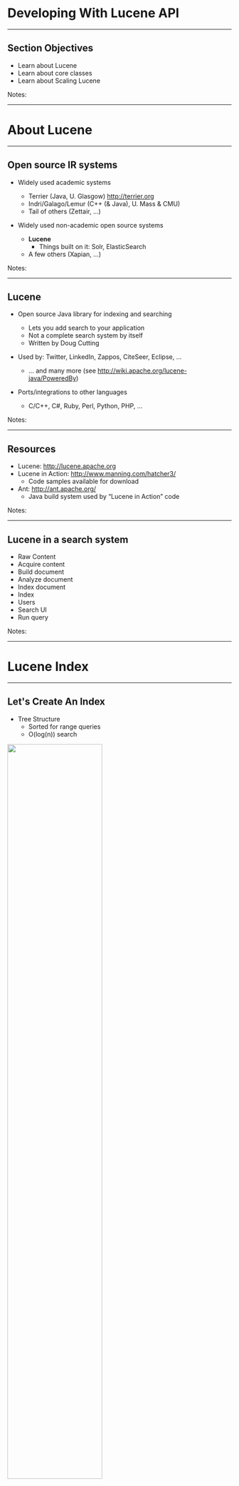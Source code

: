 # Developing With Lucene API
---

## Section Objectives

* Learn about Lucene
* Learn about core classes
* Learn about Scaling Lucene  


Notes:

---

# About Lucene 

---

## Open source IR systems


 * Widely used academic systems

     - Terrier (Java, U. Glasgow) http://terrier.org  
     - Indri/Galago/Lemur (C++ (& Java), U. Mass & CMU)
     - Tail of others (Zettair, …)

 * Widely used non-academic open source systems
     -  **Lucene** 
        * Things built on it: Solr, ElasticSearch
     - A few others (Xapian, …)

Notes: 



---

## Lucene


 * Open source Java library for indexing and searching
     - Lets you add search to your application
     - Not a complete search system by itself
     - Written by Doug Cutting

 * Used by: Twitter, LinkedIn, Zappos, CiteSeer, Eclipse, …
     - … and many more (see http://wiki.apache.org/lucene-java/PoweredBy)
 * Ports/integrations to other languages
     - C/C++, C#, Ruby, Perl, Python, PHP, …

Notes: 



---

## Resources


 * Lucene: http://lucene.apache.org
 * Lucene in Action: http://www.manning.com/hatcher3/
     - Code samples available for download
 * Ant: http://ant.apache.org/
     - Java build system used by “Lucene in Action” code

Notes: 



---

## Lucene in a search system


 * Raw Content
 * Acquire content
 * Build document
 * Analyze document
 * Index document
 * Index
 * Users
 * Search UI
 * Run query

Notes: 


---

# Lucene Index
---

## Let's Create An Index

* Tree Structure
  - Sorted for range queries
  - O(log(n)) search

<img src="../../assets/images/solr/index.png" style="width:65%;"/> <!-- {"left" : 0.76, "top" : 2.63, "height" : 2.81, "width" : 8.73} -->


* But Lucene does not index this way

Notes:

---

## A New Index

* Terms and documents are stored in arrays

<img src="../../assets/images/solr/NewIndex.png" style="width:70%;"/> <!-- {"left" : 0.45, "top" : 2.36, "height" : 3.47, "width" : 9.34} -->

Notes:

---

## Insertions

* Means writing a new segment
* In case of too many segments, merge them
* Merging: concatenate docs, merge terms dictionaries and postings lists (merge sort)


<img src="../../assets/images/solr/insertion.png" style="width:65%;"/> <!-- {"left" : 0.15, "top" : 3.35, "height" : 3.62, "width" : 9.95} -->

Notes:

---

## Insertion, contd


<img src="../../assets/images/solr/insertion2.png" style="width:70%;"/> <!-- {"left" : 0.32, "top" : 2.22, "height" : 3.52, "width" : 9.61} -->
Notes:

---

## Deletion

* Means a bit off
* Ignore deleted documents when searching and merging 
* Merge policies favor segments with many deletions

<img src="../../assets/images/solr/3rd-party/deletion.png" style="width:70%;"/> <!-- {"left" : 0.18, "top" : 3.32, "height" : 2.61, "width" : 9.89} -->


Notes:

---

## Pros And Cons

* Pros:
  - Segments never modified
    - Properly used cache by file system
    - Lock-free
  - Terms are de-duplicated
    - Leads to save more space for high-frequency terms
  - An ord identifies docs uniquely
    - Good for cross-API comm.
    - Several indexes in a single query can be used 
  - An ord identifies terms uniquely
    - Sorting: compare longs, not strings
    - Faceting

---

## Pros and Cons (contd)

* Cons:
  - When updating, a new segment is written
    - Better to update in bulk not single
    - They are written sequentially
Notes:

---

## Example of adding document

* `addDoc()`: Adds documents to the index

```java
private static void addDoc(IndexWriter w, String title, String isbn) throws
IOException{
  Document doc = new Document();
  doc.add(new TextField("title",title,Field.Store.YES));
  doc.add(new StringField("isbn",isbn,Field.Store.YES));
  w.addDocument(doc);
}
```
<!-- {"left" : 0, "top" : 1.84, "height" : 1.8, "width" : 10.25} -->





---

## Core indexing classes


 * `IndexWriter`
     - Central component that allows you to create a new index, open an existing one, and add, remove, or update documents in an index
     - Built on an `IndexWriterConfig` and a `Directory`
 * `Directory`
     - Abstract class that represents the location of an index
 * `Analyzer`
     - Extracts tokens from a text stream

Notes: 



---

## Creating an IndexWriter

```java
import org.apache.lucene.analysis.Analyzer 
import org.apache.lucene.index.IndexWriter 
import org.apache.lucene.index.IndexWriterConfig 
import org.apache.lucene.store.Directory 

private IndexWriter writer;

public Indexer(String dir) throws IOException {
  Directory indexDir = FSDirectory.open(new File(dir));
  Analyzer analyzer = new StandardAnalyzer ();
  IndexWriterConfig cfg = new IndexWriterConfig(analyzer);
  cfg.setOpenMode(OpenMode.CREATE);
  writer = new IndexWriter (indexDir, cfg)
}
```
<!-- {"left" : 0, "top" : 1.44, "height" : 3.9, "width" : 10.25} -->

Notes: 



---

## Core indexing classes (contd.)


 * `Document`
     - Represents a collection of named Fields.  Text in these Fields are indexed.
 * Field
     - Note : Lucene Fields can represent both “fields” and “zones” as described in the textbook
     - Or even other things like numbers.
     - `StringFields` are indexed but not tokenized
     - `TextFields` are indexed and tokenized

Notes: 



---

## A Document contains Fields

```java
import org.apache.lucene.document. Document ;
import org.apache.lucene.document. Field ;
  ...
protected Document getDocument(File f) throws Exception {
  Document  doc = new  Document ();
  doc.add (new  TextField ("contents”, new FileReader(f))) 
  doc.add (new  StringField ("filename”,
                           f.getName(),
                           Field.Store.YES)); 
  doc.add (new  StringField ("fullpath”,
                           f.getCanonicalPath(),
                           Field.Store.YES));
  return doc;
}
```
<!-- {"left" : 0, "top" : 1.44, "height" : 3.84, "width" : 10.25} -->


Notes: 



---

## Index a Document with IndexWriter

```java
  private IndexWriter writer;
  ...
  private void indexFile(File f) throws
  		Exception {
  	Document doc = getDocument(f);
  	writer.addDocument (doc);
  }
```
<!-- {"left" : 0, "top" : 1.44, "height" : 2.6, "width" : 8.15} -->

Notes: 



---

## Indexing a directory

```java
private IndexWriter writer;
  ...
public int index(String dataDir,
  				   FileFilter filter)
  		throws Exception {
  	File[] files = new File(dataDir).listFiles();
  	for (File f: files) {
  		if (... &&
  			 (filter == null || filter.accept(f))) {
  			indexFile(f);
  		}
  	}
  	return writer. numDocs ();
}
```
<!-- {"left" : 0, "top" : 1.44, "height" : 4.73, "width" : 10.25} -->

Notes: 



---

## Closing the IndexWriter

```java
private IndexWriter writer;
  ...
public void close() throws IOException {
  writer.close ();
}
```
<!-- {"left" : 0, "top" : 1.44, "height" : 2.06, "width" : 8.85} -->

Notes: 



---

## The Index


 * The Index is the kind of inverted index we know and love

 * The default Lucene50 codec is:

     - variable-byte and fixed-width encoding of delta values

     - multi-level skip lists

     - natural ordering of docIDs

     - encodes both term frequencies and positional information

 * APIs to customize the codec

Notes: 



---

# Searching, Viewing and Debugging
---

## Reading Query

```java
String qstr = args.length > 0 ?args[0]:"lucene";
Query qry = new
QueryParser(Version.LUCENE_40,"title",analyzer)/parse(qstr);
```
<!-- {"left" : 0, "top" : 1.44, "height" : 1.1, "width" : 10.25} -->

Notes:

---

## Searching

* You can create a searcher to search the index by query

* Top 10 ranked results are collected by instantiation of `TopScoreDocCollection`

```java

int hitsPerPage = 10;
IndexReader rd = IndexReader.open(index);
IndexSearcher srchr = new IndexSearcher(rd);
TopScoreDocCollector cltr = TopScoreDocCollector.create(hitsPerPage,true);
srchr.search(q,collector);
ScoreDoc[] hits = cltr.topDocs().scoreDocs
```
<!-- {"left" : 0, "top" : 2.74, "height" : 1.59, "width" : 10.25} -->

Notes:

---

## Providing View For Users 

* Now it's time to display results to the user
```java
System.out.println("Found"+hits.lengh+"hits.");
for (int i = 0; i < hits.lengh;++i){
  int documentId = hits[i].doc;
  Document doc = srchr.doc(documentId);
  System.out.println((i+1)+"."+doc.get("isbn")+"\"+d.get("title"))
}
```
<!-- {"left" : 0, "top" : 1.74, "height" : 1.62, "width" : 10.25} -->

---

## Core searching classes


 * `IndexSearcher`
     - Central class that exposes several search methods on an index
     - Accessed via an IndexReader
 * `Query`
     - Abstract query class.  Concrete subclasses represent specific types of queries, e.g., matching terms in fields, boolean queries, phrase queries, …
 * `QueryParser`
     - Parses a textual representation of a query into a Query instance

Notes: 



---

## IndexSearcher


 * IndexReader

 * Directory

 * Query

 * TopDocs

Notes: 



---

## Creating an IndexSearcher

```java
import org.apache.lucene.search. IndexSearcher ;
...
public static void search(String indexDir, String q)
  throws IOException, ParseException {
   IndexReader  rdr =
  		DirectoryReader.open(FSDirectory.open(
  								new File(indexDir)));
   IndexSearcher is = new IndexSearcher (rdr);
  	...
  }
```
<!-- {"left" : 0, "top" : 1.44, "height" : 3.41, "width" : 10.25} -->

Notes: 



---

## Query and QueryParser

```java
import org.apache.lucene.queryParser.QueryParser ;

import org.apache.lucene.search.Query;

...
public static void search(String indexDir, String q)
  throws IOException, ParseException 
...
QueryParser parser =
   new QueryParser ("contents”,
		 new StandardAnalyzer ());                                 
Query query = parser.parse (q);
... 
}
```
<!-- {"left" : 0, "top" : 1.44, "height" : 3.41, "width" : 10.25} -->

Notes: 

---

## Core searching classes (contd.)


 * `TopDocs`
     - Contains references to the top documents returned by a search
 * `ScoreDoc`
     - Represents a single search result

Notes: 



---

## search() returns TopDocs


```java
  import org.apache.lucene.search. TopDocs ;
  ...
  public static void search(String indexDir,
  										 String q)
  		throws IOException, ParseException 
  	...
  	IndexSearcher is = ...;
  	...
  	Query query = ...;
  	...
  	 TopDocs  hits = is. search (query, 10);
  }
```
<!-- {"left" : 0, "top" : 1.44, "height" : 4.25, "width" : 10.25} -->

Notes: 



---

## TopDocs contain ScoreDocs

```java
  import org.apache.lucene.search. ScoreDoc;
  ...
  public static void search(String indexDir, String q)
  		throws IOException, ParseException 
  	...
  	IndexSearcher is = ...;
  	...
  	TopDocs hits = ...;
  	...
  	for( ScoreDoc  scoreDoc : hits. scoreDocs ) {
  		Document doc = is. doc (scoreDoc. doc );
  		System.out.println(doc. get ("fullpath"));
  	}
  }
```
<!-- {"left" : 0, "top" : 1.44, "height" : 4.57, "width" : 10.25} -->

Notes: 



---

## Closing IndexSearcher

```java
  public static void search(String indexDir,
  										 String q)
  		throws IOException, ParseException 
  	...
  	IndexSearcher is = ...;
  	...
  	is.close ();
  }
```
<!-- {"left" : 0, "top" : 1.44, "height" : 2.94, "width" : 10.25} -->

Notes: 



---

## How Lucene models content


 * A Document is the atomic unit of indexing and searching

     - A Document contains Fields

 * Fields have a name and a value

     - You have to translate raw content into Fields 

     - Examples: Title, author, date, abstract, body, URL, keywords, ...

     - Different documents can have different fields

     - Search a field using `name:term`, e.g., `title:lucene`

Notes: 



---

## Fields

 * Fields may
     - Be indexed or not
        * Indexed fields may or may not be analyzed (i.e., tokenized with an Analyzer)
          * Non-analyzed fields view the entire value as a single token (useful for URLs, paths, dates, social security numbers, ...)
     - Be stored or not
        * Useful for fields that you’d like to display to users
     - Optionally store term vectors
        * Like a positional index on the Field’s terms
        * Useful for highlighting, finding similar documents, categorization

Notes: 



---

## Field construction

 * Lots of different constructors

 * Field constructionLots of different constructors

```java
import org.apache.lucene.document.Field

import org.apache.lucene.document.FieldType

Field(String name,
	 String value,
     FieldType type);
```
<!-- {"left" : 0, "top" : 2.24, "height" : 2.61, "width" : 8.96} -->

---

## Field construction

 * value can also be specified with a `Reader`, a `TokenStream`, or a `byte[]`.  

 * `FieldType` specifies field properties.

 * Can also directly use sub-classes like `TextField`, `StringField`, …

Notes: 



---

## Using Field properties

| Index          | Store | TermVector               | Example Usage           |
|----------------|-------|--------------------------|-------------------------|
| `NOT_ANALYZED` | Yes   | No                       | identifiers, phone, SSN |
| `ANALYZED`     | Yes   | `WITH_POSITIONS_OFFSETS` | Title, abstract         |
| `ANALYZED`     | No    | `WITH_POSITIONS_OFFSETS` | Body                    |
| `NO`           | Yes   | NO                       | Document Type           |
| `NOT_ANALYZED` | No    | NO                       | Hidden Keywords         |

<!-- {"left" : 0.25, "top" : 1.47, "height" : 3.53, "width" : 9.75} -->

Notes: 



---

## Multi-valued fields


 * You can add multiple Fields with the same name

     - Lucene simply concatenates the different values for that named Field

```java
Document  doc = new  Document ();
  doc. add (new  TextField (“author”,
					     “chris manning”));
doc. add (new  TextField (“author”,
					     “prabhakar raghavan”));
...
```
<!-- {"left" : 0, "top" : 2.66, "height" : 2.19, "width" : 9.48} -->

Notes: 



---

## Analyzer


 * Tokenizes the input text

 * Common s
     - `WhitespaceAnalyzer`: Splits tokens on whitespace
     - `SimpleAnalyzer`: Splits tokens on non-letters, and then lowercases
     - `StopAnalyzer`: Same as SimpleAnalyzer, but also removes stop words
     - `StandardAnalyzer`: Most sophisticated analyzer that knows about certain token types, lowercases, removes stop words, ...

Notes: 



---

## Analysis example


 * “The quick brown fox jumped over the lazy dog”
 * `WhitespaceAnalyzer`
     - `[The] [quick] [brown] [fox] [jumped] [over] [the] [lazy] [dog]`
 * SimpleAnalyzer
     - `[the] [quick] [brown] [fox] [jumped] [over] [the] [lazy] [dog]`
 * StopAnalyzer
     - `[quick] [brown] [fox] [jumped] [over] [lazy] [dog]`
 * StandardAnalyzer
     - `[quick] [brown] [fox] [jumped] [over] [lazy] [dog]`

Notes: 



---

## Another analysis example


 * “XY&Z Corporation – xyz@example.com”

 * WhitespaceAnalyzer

     - `[XY&Z] [Corporation] [-] [xyz@example.com]`

 * SimpleAnalyzer

     - `[xy] [z] [corporation] [xyz] [example] [com]`

 * StopAnalyzer

     - `[xy] [z] [corporation] [xyz] [example] [com]`

 * StandardAnalyzer

     - `[xy&z] [corporation] [xyz@example.com]`

Notes: 



---

## What’s inside an Analyzer?


 * Analyzers need to return a `TokenStream`:
   - `public TokenStream tokenStream(String fieldName, Reader reader)`

 * `TokenStream`
 * `Tokenizer`
 * `TokenFilter`

Notes: 



---

## Tokenizers and TokenFilters


 * `Tokenizer`
     - `WhitespaceTokenizer`
     - `KeywordTokenizer`
     - `LetterTokenizer`
     - `StandardTokenizer`
     - ...
 * `TokenFilter`
     - `LowerCaseFilter`
     - `StopFilter`
     - `PorterStemFilter`
     - `ASCIIFoldingFilter`
     - `StandardFilter`
     - ...

Notes: 



---

## Adding/deleting Documents to/from an IndexWriter

 * `void addDocument(Iterable<IndexableField> d);`
 * IndexWriter’s Analyzer is used to analyze document.
 *  Important: Need to ensure that Analyzers used at indexing time are consistent with Analyzers used at searching time

```java
// deletes docs containing terms or matching
// queries.  The term version is useful for
// deleting one document.
void deleteDocuments(Term... terms);
void deleteDocuments(Query... queries);   
```
<!-- {"left" : 0, "top" : 3.44, "height" : 2.19, "width" : 10.25} -->

Notes: 



---

## Index format


 * Each Lucene index consists of one or more segments
     - A segment is a standalone index for a subset of documents
     - All segments are searched
     - A segment is created whenever IndexWriter flushes adds/deletes
 * Periodically, `IndexWriter` will merge a set of segments into a single segment
     - Policy specified by a `MergePolicy`
 * You can explicitly invoke `forceMerge()` to merge segments

Notes: 



---

## Basic merge policy


 * Segments are grouped into levels
 * Segments within a group are roughly equal size (in log space)
 * Once a level has enough segments, they are merged into a segment at the next level up

Notes: 



---

## Searching a changing index

```java
Directory dir = FSDirectory.open(...);
DirectoryReader reader = DirectoryReader.open(dir);
IndexSearcher searcher = new IndexSearcher(reader);
```
<!-- {"left" : 0, "top" : 1.24, "height" : 1.27, "width" : 10.25} -->

<br/>

 * Above reader does not reflect changes to the index unless you reopen it.

 * Reopening is more resource efficient than opening a brand new reader.

```java
DirectoryReader newReader = DirectoryReader.openIfChanged(reader);

If (newReader != null) {
  reader.close();
  reader = newReader;
  searcher = new IndexSearcher(reader);
}
```
<!-- {"left" : 0, "top" : 4.83, "height" : 1.85, "width" : 10.25} -->


Notes: 



---

## Near-real-time search

```java
IndexWriter writer = ...;
DirectoryReader reader = 
    DirectoryReader.open(writer, true);
IndexSearcher searcher = new IndexSearcher(reader);
// Now let us say there’s a change to the index using writer
writer.addDocument(newDoc);
DirectoryReader newReader =
    DirectoryReader.openIfChanged(reader, writer, true);
if (newReader != null) {
  reader.close();
  reader = newReader;
  searcher = new IndexSearcher(reader);
}
```
<!-- {"left" : 0, "top" : 1.44, "height" : 3.53, "width" : 10.25} -->

Notes: 



---

## QueryParser

 * Constructor

  - `(String defaultField, Analyzer analyzer);`

 * Parsing methods
     - `Query parse(String query) throws ParseException;`
     - ... and many more

Notes: 



---

## QueryParser syntax examples

| Query Expression                          | Document Matches If..                                             |
|-------------------------------------------|-------------------------------------------------------------------|
| Java                                      | Contains the term "java" in the default field                     |
| Java junit, java OR junit                 | Contains the term "java" or "junit" or both in the default filed. |
| +java +junit, java AND junit              | Contains the term "ant" in the title field                        |
| title:ant, title:extreme --subject:sports | Contains "extreme" in the "title" and not "sports" in the subject |
| (agile OR extreme) AND java               | Boolean expression matches                                        |
| title:"junit in action"                   | Phrase Matches in Title                                           |
| title:"junit action"~5                    | Proximity Matches (within 5) in Title                             |
| `java*`                                   | Wildcard Matches                                                  |
| `java~`                                   | Fuzzy Matches                                                     |
| `lastmodified:[1/1/19 TO 12/31/19]`       | Range Matches                                                     |

<!-- {"left" : 0.25, "top" : 1.51, "height" : 6.05, "width" : 9.75} -->

Notes: 



---

## Construct Querys programmatically


 * TermQuery
     - Constructed from a Term
 * TermRangeQuery

 * NumericRangeQuery

 * PrefixQuery

 * BooleanQuery

 * PhraseQuery

 * WildcardQuery

 * FuzzyQuery

 * MatchAllDocsQuery

Notes: 



---

## IndexSearcher


 * Methods

     - `TopDocs search(Query q, int n);`

     - `Document doc(int docID);`

Notes: 



---

## TopDocs and ScoreDoc


 * TopDocs methods

     - Number of documents that matched the searchtotalHits

     - Array of ScoreDoc instances containing resultsscoreDocs

     - Returns best score of all `matchesgetMaxScore()`

 * ScoreDoc methods

     - Document iddoc

     - Document scorescore

Notes: 



---

## Scoring


 * Original scoring function uses basic tf-idf scoring with
     - Programmable boost values for certain fields in documents
     - Length normalization
     - Boosts for documents containing more of the query terms
 * `IndexSearcher` provides an `explain()` method that explains the scoring of a document

Notes: 



---

## Lucene Scoring


 * As well as traditional tf.idf vector space model, Lucene has:

     - BM25

     - drf (divergence from randomness)

     - ib (information (theory)-based similarity)

```java
indexSearcher.setSimilarity(
   new BM25Similarity());
BM25Similarity custom =
  new BM25Similarity(1.2, 0.75); // k1, b
indexSearcher.setSimilarity(custom);
```
<!-- {"left" : 0, "top" : 3.18, "height" : 1.98, "width" : 8.66} -->

Notes: 



---

# Tika
---

## The Main Problem

* Many documents are not in plain text
  - Audio
  - Video
  - PDF
  - Picture
  and many more...


<img src="../../assets/images/solr/extr_challenge.png" style="width:55%;"/><!-- {"left" : 1.65, "top" : 3.89, "height" : 4.03, "width" : 6.96} -->

Notes:

---

## Other Problems

* License
* Dependencies
* Efforts breaking up
* Custom solution limits

---

## Tika Design

* Parser interface
* Document input stream
* XHTML SAX events
* Document metadata
* Parser implementation

Notes:

---
## Parser interface

```java
void parse(InputStream stream, ContentHandler handler, 
Metadata metadata) throws IOException, 
SAXException, TikaException;
```
<!-- {"left" : 0, "top" : 1.44, "height" : 1.01, "width" : 10.25} -->


<img src="../../assets/images/solr/parser.png" style="width:50%;"/><!-- {"left" : 1.01, "top" : 3.19, "height" : 4.71, "width" : 7.73} -->

Notes:

---

## Document input stream

<img src="../../assets/images/solr/in_stream.png" style="width:65%;"/><!-- {"left" : 1.02, "top" : 2.01, "height" : 5.05, "width" : 8.21} -->


Notes:

---

## XHTML SAX events

```html
<html xmlns="http://www.w3.org/1999/xhtml">
  <head>
    <title>...</title>
  </head>
  <body>...</body>
</html>
```
<!-- {"left" : 1.02, "top" : 1.38, "height" : 2.03, "width" : 7.94} -->

<img src="../../assets/images/solr/sax.png" style="width:65%;"/><!-- {"left" : 0.7, "top" : 4.26, "height" : 3.72, "width" : 8.84} -->

Notes:

---
## Document Metadata

* Metadata.RESOURCE_NAME_KEY
  - the name of the file or resource that contains the document
* Metadata.CONTENT_TYPE
  - according to the content type the document was parsed to
* Metadata.TITLE
  - if the document format contains an explicit title field
* Metadata.AUTHOR
  - if the document format contains an explicit author field

Notes:

---
## parser Implementation

* Third party libraries:
  - PDFBox
  - Apache POI
* Tika parsers:
  - PDFParser
  - OfficeParser

---

## parser Implementation

* AutoDetectParser:
  - Accumulates all `Tika` functionalities
  - Works on any kind of document
* Supported formats:
  - Word
  - Excel
  - PowerPoint
  - XML
  - HTML
  - MP3
  and much more...

Notes:

---

# Lucene Performance Tuning
---

## Best practices

* Run a Java profiler; `System.nanoTime`
* Run your JVM with the `-server` switch
* Upgrade to the latest release of `Lucene`
* Use a local file system for your index
* Don't re-open `IndexWriter` or `IndexReader/IndexSearcher` any more frequently than required
* Use multiple threads

Notes:

---

## Best practices (contd)

* Use faster hardware
* Put as much physical memory as you can in your computers
* Budget enough memory, CPU and file descriptors for your peak usage
* Turn off any fields or features that your application is not actually using
* Group multiple text fields into a single text field and search only that one

Notes:

---

## Testing process

* Set up a test
* Establish a baseline of your metric
* Take an open minded iterative approach. Make a change at a time and test it

Notes:

---

## Metrics

* You have to understand which metric you need to improve
  - Index-to-search delay
  - Indexing throughput
  - Search latency
  - Search throughput

Notes:

---

## Index-to-search delay

* Time from when you add or update a document until users can actually search it
* the only way to reduce index-to-search delay is to close your writer and reopen your reader
* This operation consumes IO, CPU, and memory
* Reopen a reader:
  - Use the `reopen` method to get a new `IndexReader`
  - Create the IndexSearcher from the new reader
  - If necessary, warm this searcher by running carefully chosen initial searches
  - Once the new searcher is ready, direct new searches to it, but follow-on searches (e.g., another page of
results for a previously run search) back to the original searcher
  - After the completion of serrch sessions close the older searcher

Notes:

---

## indexing throughput on Wikipedia


<img src="../../assets/images/solr/wikipedia.png" style="width:24%;"/> <!-- {"left" : 3.54, "top" : 1.62, "height" : 6.4, "width" : 3.1} -->

Notes:

---

## Indexing throughput

* How many documents per second you are able to add to your index
* Use Wikipedia as source of text
* First pre-process the Wikipedia XML content into a single large text file
* Then run the real test

Notes:

---

## Real test

* Run this algorithm:

```java
analyzer=org.apache.lucene.analysis.standard.StandardAnalyzer
doc.maker=org.apache.lucene.benchmark.byTask.feeds.LineDocMaker
directory=FSDirectory
# Use stored fields and term vectors
doc.stored = true 
doc.term.vectors = true
docs.file=/lucene/wikipedia.lines.txt
{ "Rounds" # Run test 3 times
ResetSystemErase
{ "BuildIndex"
-CreateIndex()
{ "AddDocs" AddDoc > : 200000 # Add first 200K doc
-CloseIndex()
}
NewRound
} : 3

RepSumByPrefRound BuildIndex # Report results
```
<!-- {"left" : 0.0, "top" : 1.78, "height" : 4.55, "width" : 10.25} -->

Notes:

---

## Improve indexing throughput

* Use many threads
* Set IndexWriter to flush by memory usage and not document count
* Turn off compound file format `IndexWriter.setUseCompoundFile(false)`
* Use `autoCommit=false`
* Re-use `Document` and `Field` instances
* Make sure your own analyzers and filters are re-using a single Token instance by defining the
`nextToken(Token)` API

Notes:

---

## Improve indexing throughput (contd)

* Test different values of mergeFactor
* Use optimize sparingly
* Index into separate indices
* Test the speed of creating the documents and just tokenizing them by using the `ReadTokens` task in your algorithm

---

## Search latency and throughput

* Use enough threads to fully utilize your computer's concurrency
* Use a read-only IndexReader
* If you are not on Windows, use `NIOFSDirectory`
* Make sure each step between the user and Lucene is not adding unnecessary latency
* Be sure you are using enough threads to fully utilize the computer's hardware
* consider using more than one instance of
`IndexSearcher`

Notes:

---

## Search latency and throughput (contd)

* Warm up your searchers before using them on real searches
* Use `FieldCache` instead of stored fields, if you can afford the RAM
* Decrease `mergeFactor` so there are fewer segments in the index
* Turn off compound file format
* Limit your use of term vectors
* If you must load stored fields, use FieldSelector

Notes:

---

## Search latency and throughput (contd)

* Run optimize or `optimize(maxNumSegments)` periodically on your index
* Don't iterate over more hits than needed
* Only re-open the `IndexReader` when it's really necessary
* Call `query.rewrite().toString()` and print the result
* If you are using `FuzzyQuery`, set the minimum prefix length to a value greater than zero

Notes:

---

## Threads & concurrency

<img src="../../assets/images/solr/thread.png" style="width:30%;float:right;"/> <!-- {"left" : 6.59, "top" : 1.24, "height" : 5.35, "width" : 3.5} -->

* Using threads for searching
* Using threads for indexing
  - A simple utility class that extends `IndexWriter` and uses `java.util.concurrent`



Notes:

---

## Managing resources consumption 

* Disk space
* File descriptors
* Memory

Notes:

---

## Common errors

* Index corruption
  - Hardware problems
  - The OS or computer crashes
  - Accidentally allowing two writers to write to the same index at the same time
  - Errors when copying
  - It's even possible you've hit a previously undiscovered bug in Lucene

Notes:

---

## Test your index for corruption

  - Run Lucene with assertions enabled
  - Run the `org.apache.lucene.index.CheckIndex` tool

Notes:

---

## Repairing an index

* Final resort is `CheckIndex` tool

```java
java org.apache.lucene.index.CheckIndex <pathToIndex> -fix
```
<!-- {"left" : 0, "top" : 1.53, "height" : 0.53, "width" : 9.74} -->
* Forcefully removes those segments that hit problems






